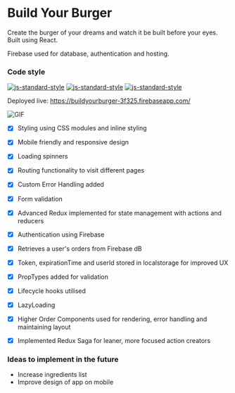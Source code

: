 # Build Your Burger
Create the burger of your dreams and watch it be built before your eyes. Built using React.

Firebase used for database, authentication and hosting.

### Code style
  [![js-standard-style](https://img.shields.io/badge/code%20style-standard-brightgreen.svg?style=flat)](https://buildyourburger-3f325.firebaseapp.com/)
    [![js-standard-style](https://img.shields.io/badge/deployed-live-blue.svg)](https://buildyourburger-3f325.firebaseapp.com/)
    [![js-standard-style](https://img.shields.io/badge/deployed%20version-1.0.1-red.svg)](https://buildyourburger-3f325.firebaseapp.com/)

Deployed live: https://buildyourburger-3f325.firebaseapp.com/

![GIF](https://user-images.githubusercontent.com/39765499/48962659-a64e5480-ef7a-11e8-9d06-8c9bcff18be5.gif)

- [x] Styling using CSS modules and inline styling
- [x] Mobile friendly and responsive design
- [x] Loading spinners
- [x] Routing functionality to visit different pages
- [x] Custom Error Handling added
- [x] Form validation
- [x] Advanced Redux implemented for state management with actions and reducers
- [x] Authentication using Firebase
- [x] Retrieves a user's orders from Firebase dB
- [x] Token, expirationTime and userId stored in localstorage for improved UX
- [x] PropTypes added for validation
- [x] Lifecycle hooks utilised
- [x] LazyLoading
- [x] Higher Order Components used for rendering, error handling and maintaining layout
- [x] Implemented Redux Saga for leaner, more focused action creators


### Ideas to implement in the future

- Increase ingredients list
- Improve design of app on mobile
